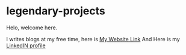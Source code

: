 # legendary-projects
Helo, welcome here.

I writes blogs at my free time, here is [My Website Link](https://www.automobilenewsofficial.com/) 
And Here is my [LinkedIN profile](https://in.linkedin.com/in/berjin-ben-39792118b) 
